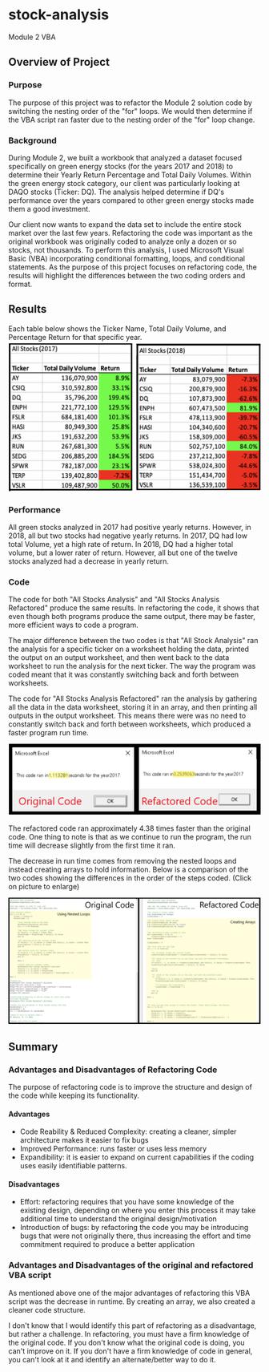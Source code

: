 # stock-analysis
Module 2 VBA

## Overview of Project

### Purpose
The purpose of this project was to refactor the Module 2 solution code by switching the nesting order of the "for" loops.  We would then determine if the VBA script ran faster due to the nesting order of the "for" loop change.

### Background
During Module 2, we built a workbook that analyzed a dataset focused specifically on green energy stocks (for the years 2017 and 2018) to determine their Yearly Return Percentage and Total Daily Volumes.  Within the green energy stock category, our client  was particularly looking at DAQO stocks (Ticker: DQ).  The analysis helped determine if DQ's performance over the years compared to other green energy stocks made them a good investment.  

Our client now wants to expand the data set to include the entire stock market over the last few years.  Refactoring the code was important as the original workbook was originally coded to analyze only a dozen or so stocks, not thousands.  To perform this analysis, I used Microsoft Visual Basic (VBA) incorporating conditional formatting, loops, and conditional statements.  As the purpose of this project focuses on refactoring code, the results will highlight the differences between the two coding orders and format.

## Results
Each table below shows the Ticker Name, Total Daily Volume, and Percentage Return for that specific year.
<img src="https://github.com/jennfrbrown/stock-analysis/blob/master/Images%20for%20ReadMe/2017%262018.png" height = 300>

### Performance
All green stocks analyzed in 2017 had positive yearly returns.  However, in 2018, all but two stocks had negative yearly returns. In 2017, DQ had low total Volume, yet a high rate of return.  In 2018, DQ had a higher total volume, but a lower rater of return.  However, all but one of the twelve stocks analyzed had a decrease in yearly return.

### Code
The code for both "All Stocks Analysis" and "All Stocks Analysis Refactored" produce the same results.  In refactoring the code, it shows that even though both programs produce the same output, there may be faster, more efficient ways to code a program.

The major difference between the two codes is that "All Stock Analysis" ran the analysis for a specific ticker on a worksheet holding the data, printed the output on an output worksheet, and then went back to the data worksheet to run the analysis for the next ticker.  The way the program was coded meant that it was constantly switching back and forth between worksheets.

The code for "All Stocks Analysis Refactored" ran the analysis by gathering all the data in the data worksheet, storing it in an array, and then printing all outputs in the output worksheet.  This means there were was no need to constantly switch back and forth between worksheets, which produced a faster program run time.

<img src="https://github.com/jennfrbrown/stock-analysis/blob/master/Images%20for%20ReadMe/2017TimeComparison.png">

The refactored code ran approximately 4.38 times faster than the original code.  One thing to note is that as we continue to run the program, the run time will decrease slightly from the first time it ran.

The decrease in run time comes from removing the nested loops and instead creating arrays to hold information.  Below is a comparison of the two codes showing the differences in the order of the steps coded. (Click on picture to enlarge)

<img src="https://github.com/jennfrbrown/stock-analysis/blob/master/Images%20for%20ReadMe/CodeComparison.png">

## Summary
### Advantages and Disadvantages of Refactoring Code
The purpose of refactoring code is to improve the structure and design of the code while keeping its functionality.

#### Advantages
- Code Reability & Reduced Complexity: creating a cleaner, simpler architecture makes it easier to fix bugs
- Improved Performance: runs faster or uses less memory
- Expandibility: it is easier to expand on current capabilities if the coding uses easily identifiable patterns.

#### Disadvantages
- Effort: refactoring requires that you have some knowledge of the existing design, depending on where you enter this process it may take additional time to understand the original design/motivation
- Introduction of bugs: by refactoring the code you may be introducing bugs that were not originally there, thus increasing the effort and time commitment required to produce a better application

### Advantages and Disadvantages of the original and refactored VBA script
As mentioned above one of the major advantages of refactoring this VBA script was the decrease in runtime.  By creating an array, we also created a cleaner  code structure.

I don't know that I would identify this part of refactoring as a disadvantage, but rather a challenge.  In refactoring, you must have a firm knowledge of the original code.  If you don't know what the original code is doing, you can't improve on it.  If you don't have a firm knowledge of code in general,  you can't look at it and identify an alternate/better way to do it.



